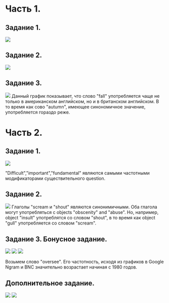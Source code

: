 # Часть 1.
## Задание 1.
![](https://github.com/sugarkookie4life/hw6/blob/master/Screen%20Shot%202018-04-06%20at%2013.26.56.png)
## Задание 2.
![](https://github.com/sugarkookie4life/hw6/blob/master/Screen%20Shot%202018-04-06%20at%2013.42.49.png)
## Задание 3.
![](https://github.com/sugarkookie4life/hw6/blob/master/Screen%20Shot%202018-04-06%20at%2013.51.53.png)
Данный график показывает, что слово "fall" употребляется чаще не только в американском английском, но и в британском английском. В то время как сово "autumn", имеющее синономичное значение, употребляется гораздо реже. 
# Часть 2.
## Задание 1.
![](https://github.com/sugarkookie4life/hw6/blob/master/Screen%20Shot%202018-04-06%20at%2014.21.22.png)

"Difficult","important","fundamental" являются самыми частотными модификаторами существительного question. 
## Задание 2.
![](https://github.com/sugarkookie4life/hw6/blob/master/Screen%20Shot%202018-04-06%20at%2014.43.26.png)
Глаголы "scream и "shout" являются синонимичными. Оба глагола могут употребляться с objects "obscenity" and "abuse". Но, например, object "insult" употреблятся со словом "shout", в то время как object "gull" употребляется со словом "scream". 
## Задание 3. Бонусное задание.
![](https://github.com/sugarkookie4life/hw6/blob/master/Screen%20Shot%202018-04-06%20at%2015.07.38.png)
![](https://github.com/sugarkookie4life/hw6/blob/master/Screen%20Shot%202018-04-06%20at%2015.11.04.png)
![](https://github.com/sugarkookie4life/hw6/blob/master/Screen%20Shot%202018-04-06%20at%2015.11.08.png)

Возьмем слово "oversee". Его частотность, исходя из графиков в Google Ngram и BNC значительно возрастает начиная с 1980 годов. 
## Дополнительное задание.
![](https://github.com/sugarkookie4life/hw6/blob/master/Screen%20Shot%202018-04-09%20at%2021.29.37.png)
![](https://github.com/sugarkookie4life/hw6/blob/master/Screen%20Shot%202018-04-09%20at%2021.51.42.png)

